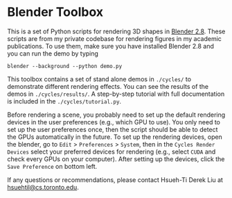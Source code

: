 # Blender Toolbox

This is a set of Python scripts for rendering 3D shapes in [Blender 2.8](https://www.blender.org). These scripts are from my private codebase for rendering figures in my academic publications. To use them, make sure you have installed Blender 2.8 and you can run the demo by typing 
```
blender --background --python demo.py
```

This toolbox contains a set of stand alone demos in `./cycles/` to demonstrate different rendering effects. You can see the results of the demos in `./cycles/results/`. A step-by-step tutorial with full documentation is included in the `./cycles/tutorial.py`.

Before rendering a scene, you probably need to set up the default rendering devices in the user preferences (e.g., which GPU to use). You only need to set up the user preferences once, then the script should be able to detect the GPUs automatically in the future. To set up the rendering devices, open the blender, go to `Edit` > `Preferences` > `System`, then in the `Cycles Render Devices` select your preferred devices for rendering (e.g., select `CUDA` and check every GPUs on your computer). After setting up the devices, click the `Save Preference` on bottom left.

If any questions or recommendations, please contact Hsueh-Ti Derek Liu at hsuehtil@cs.toronto.edu. 
